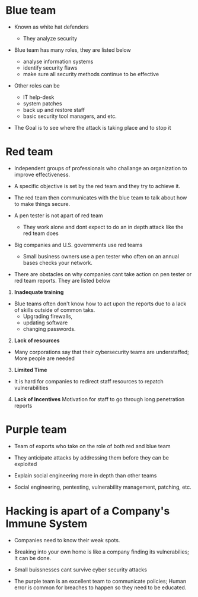 
# Blue team
- Known as white hat defenders
  - They analyze security 

- Blue team has many roles, they are listed below 
  - analyse information systems 
  - identify security flaws
  - make sure all security methods continue to be effective

- Other roles can be 
  - IT help-desk
  - system patches
  - back up and restore staff 
  - basic security tool managers, and etc.

- The Goal is to see where the attack is taking place and to stop it 

# Red team 
- Independent groups of professionals who challange an organization to improve effectiveness.

-  A specific objective is set by the red team and they try to achieve it. 

- The red team then communicates with the blue team to talk about how to make things secure.

- A pen tester is not apart of red team
  - They work alone and dont expect to do an in depth attack like the red team does 

- Big companies and U.S. governments use red teams 
  - Small business owners use a pen tester who often on an annual bases checks your network.

- There are obstacles on why companies cant take action on pen tester or red team reports. They are listed below

1. **Inadequate training** 
- Blue teams often don't know how to act upon the reports due to a lack of skills outside of common taks.
  -  Upgrading firewalls, 
  -  updating software
  -  changing passwords.

2. **Lack of resources** 
- Many corporations say that their cybersecurity teams are understaffed; More people are needed 

3. **Limited Time** 
- It is hard for companies to redirect staff resources to repatch vulnerabilities

4. **Lack of Incentives** Motivation for staff to go through long penetration reports

# Purple team 
* Team of exports who take on the role of both red and blue team 

* They anticipate attacks by addressing them before they can be exploited

* Explain social engineering more in depth than other teams

* Social engineering, pentesting, vulnerability management, patching, etc.

# Hacking is apart of a Company's Immune System
* Companies need to know their weak spots. 

* Breaking into your own home is like a company finding its vulnerabilies; It can be done. 

* Small buissnesses cant survive cyber security attacks

* The purple team is an excellent team to communicate policies; Human error is common for breaches to happen so they need to be educated.
























